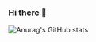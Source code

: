 ### Hi there 👋
![Anurag's GitHub stats](https://github-readme-stats.vercel.app/api?username=ZeroRyper&show_icons=true&theme=tokyonight)

